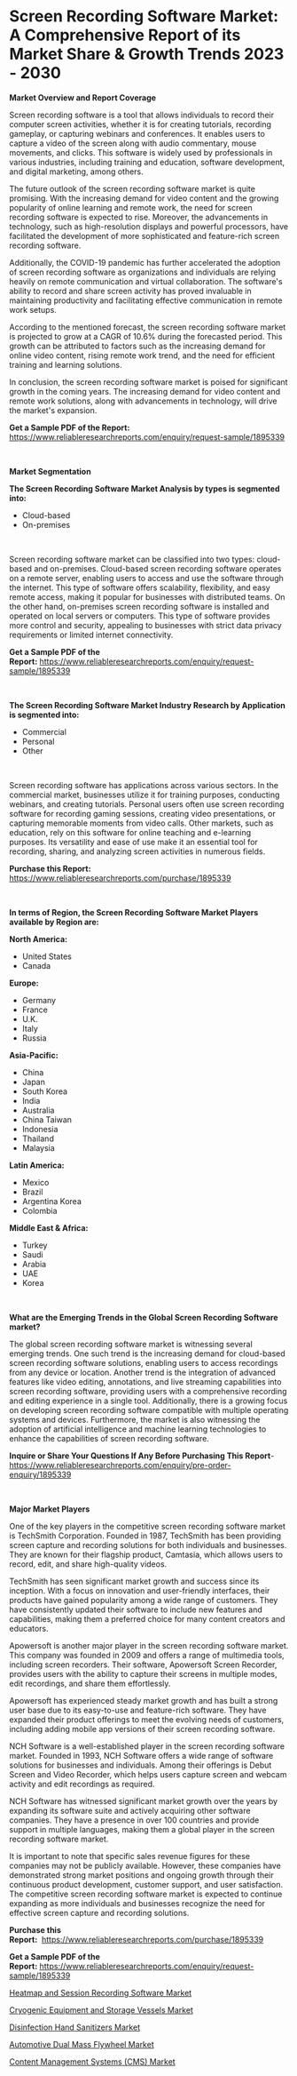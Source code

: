 <p><h1>Screen Recording Software Market: A Comprehensive Report of its Market Share & Growth Trends 2023 - 2030</h1></p><p><strong>Market Overview and Report Coverage</strong></p>
<p><p>Screen recording software is a tool that allows individuals to record their computer screen activities, whether it is for creating tutorials, recording gameplay, or capturing webinars and conferences. It enables users to capture a video of the screen along with audio commentary, mouse movements, and clicks. This software is widely used by professionals in various industries, including training and education, software development, and digital marketing, among others.</p><p>The future outlook of the screen recording software market is quite promising. With the increasing demand for video content and the growing popularity of online learning and remote work, the need for screen recording software is expected to rise. Moreover, the advancements in technology, such as high-resolution displays and powerful processors, have facilitated the development of more sophisticated and feature-rich screen recording software.</p><p>Additionally, the COVID-19 pandemic has further accelerated the adoption of screen recording software as organizations and individuals are relying heavily on remote communication and virtual collaboration. The software's ability to record and share screen activity has proved invaluable in maintaining productivity and facilitating effective communication in remote work setups.</p><p>According to the mentioned forecast, the screen recording software market is projected to grow at a CAGR of 10.6% during the forecasted period. This growth can be attributed to factors such as the increasing demand for online video content, rising remote work trend, and the need for efficient training and learning solutions.</p><p>In conclusion, the screen recording software market is poised for significant growth in the coming years. The increasing demand for video content and remote work solutions, along with advancements in technology, will drive the market's expansion.</p></p>
<p><strong>Get a Sample PDF of the Report:</strong> <a href="https://www.reliableresearchreports.com/enquiry/request-sample/1895339">https://www.reliableresearchreports.com/enquiry/request-sample/1895339</a></p>
<p>&nbsp;</p>
<p><strong>Market Segmentation</strong></p>
<p><strong>The Screen Recording Software Market Analysis by types is segmented into:</strong></p>
<p><ul><li>Cloud-based</li><li>On-premises</li></ul></p>
<p>&nbsp;</p>
<p><p>Screen recording software market can be classified into two types: cloud-based and on-premises. Cloud-based screen recording software operates on a remote server, enabling users to access and use the software through the internet. This type of software offers scalability, flexibility, and easy remote access, making it popular for businesses with distributed teams. On the other hand, on-premises screen recording software is installed and operated on local servers or computers. This type of software provides more control and security, appealing to businesses with strict data privacy requirements or limited internet connectivity.</p></p>
<p><strong>Get a Sample PDF of the Report:</strong>&nbsp;<a href="https://www.reliableresearchreports.com/enquiry/request-sample/1895339">https://www.reliableresearchreports.com/enquiry/request-sample/1895339</a></p>
<p>&nbsp;</p>
<p><strong>The Screen Recording Software Market Industry Research by Application is segmented into:</strong></p>
<p><ul><li>Commercial</li><li>Personal</li><li>Other</li></ul></p>
<p>&nbsp;</p>
<p><p>Screen recording software has applications across various sectors. In the commercial market, businesses utilize it for training purposes, conducting webinars, and creating tutorials. Personal users often use screen recording software for recording gaming sessions, creating video presentations, or capturing memorable moments from video calls. Other markets, such as education, rely on this software for online teaching and e-learning purposes. Its versatility and ease of use make it an essential tool for recording, sharing, and analyzing screen activities in numerous fields.</p></p>
<p><strong>Purchase this Report:</strong>&nbsp; <a href="https://www.reliableresearchreports.com/purchase/1895339">https://www.reliableresearchreports.com/purchase/1895339</a></p>
<p>&nbsp;</p>
<p><strong>In terms of Region, the Screen Recording Software Market Players available by Region are:</strong></p>
<p>
    <p> <strong> North America: </strong>
        <ul>
            <li>United States</li>
            <li>Canada</li>
        </ul>
        </p> 
    <p> <strong> Europe: </strong>
        <ul>
            <li>Germany</li>
            <li>France</li>
            <li>U.K.</li>
            <li>Italy</li>
            <li>Russia</li>
        </ul>
        </p> 
    <p> <strong> Asia-Pacific: </strong>
        <ul>
            <li>China</li>
            <li>Japan</li>
            <li>South Korea</li>
            <li>India</li>
            <li>Australia</li>
            <li>China Taiwan</li>
            <li>Indonesia</li>
            <li>Thailand</li>
            <li>Malaysia</li>
        </ul>
        </p> 
    <p> <strong> Latin America: </strong>
        <ul>
            <li>Mexico</li>
            <li>Brazil</li>
            <li>Argentina Korea</li>
            <li>Colombia</li>
        </ul>
        </p> 
    <p> <strong> Middle East & Africa: </strong>
        <ul>
            <li>Turkey</li>
            <li>Saudi</li>
            <li>Arabia</li>
            <li>UAE</li>
            <li>Korea</li>
        </ul>
    </p>
    </p>
<p>&nbsp;</p>
<p><strong>What are the Emerging Trends in the Global Screen Recording Software market?</strong></p>
<p><p>The global screen recording software market is witnessing several emerging trends. One such trend is the increasing demand for cloud-based screen recording software solutions, enabling users to access recordings from any device or location. Another trend is the integration of advanced features like video editing, annotations, and live streaming capabilities into screen recording software, providing users with a comprehensive recording and editing experience in a single tool. Additionally, there is a growing focus on developing screen recording software compatible with multiple operating systems and devices. Furthermore, the market is also witnessing the adoption of artificial intelligence and machine learning technologies to enhance the capabilities of screen recording software.</p></p>
<p><strong>Inquire or Share Your Questions If Any Before Purchasing This Report</strong>- <a href="https://www.reliableresearchreports.com/enquiry/pre-order-enquiry/1895339">https://www.reliableresearchreports.com/enquiry/pre-order-enquiry/1895339</a></p>
<p>&nbsp;</p>
<p><strong>Major Market Players</strong></p>
<p><p>One of the key players in the competitive screen recording software market is TechSmith Corporation. Founded in 1987, TechSmith has been providing screen capture and recording solutions for both individuals and businesses. They are known for their flagship product, Camtasia, which allows users to record, edit, and share high-quality videos.</p><p>TechSmith has seen significant market growth and success since its inception. With a focus on innovation and user-friendly interfaces, their products have gained popularity among a wide range of customers. They have consistently updated their software to include new features and capabilities, making them a preferred choice for many content creators and educators.</p><p>Apowersoft is another major player in the screen recording software market. This company was founded in 2009 and offers a range of multimedia tools, including screen recorders. Their software, Apowersoft Screen Recorder, provides users with the ability to capture their screens in multiple modes, edit recordings, and share them effortlessly.</p><p>Apowersoft has experienced steady market growth and has built a strong user base due to its easy-to-use and feature-rich software. They have expanded their product offerings to meet the evolving needs of customers, including adding mobile app versions of their screen recording software.</p><p>NCH Software is a well-established player in the screen recording software market. Founded in 1993, NCH Software offers a wide range of software solutions for businesses and individuals. Among their offerings is Debut Screen and Video Recorder, which helps users capture screen and webcam activity and edit recordings as required.</p><p>NCH Software has witnessed significant market growth over the years by expanding its software suite and actively acquiring other software companies. They have a presence in over 100 countries and provide support in multiple languages, making them a global player in the screen recording software market.</p><p>It is important to note that specific sales revenue figures for these companies may not be publicly available. However, these companies have demonstrated strong market positions and ongoing growth through their continuous product development, customer support, and user satisfaction. The competitive screen recording software market is expected to continue expanding as more individuals and businesses recognize the need for effective screen capture and recording solutions.</p></p>
<p><strong>Purchase this Report:</strong>&nbsp;&nbsp;<a href="https://www.reliableresearchreports.com/purchase/1895339">https://www.reliableresearchreports.com/purchase/1895339</a></p>
<p></p>
<p><strong>Get a Sample PDF of the Report:</strong>&nbsp;<a href="https://www.reliableresearchreports.com/enquiry/request-sample/1895339">https://www.reliableresearchreports.com/enquiry/request-sample/1895339</a></p>
<p><p><a href="https://github.com/gaydyna/Market-Research-Report-List-1/blob/main/heatmap-and-session-recording-software-market.md">Heatmap and Session Recording Software Market</a></p><p><a href="https://medium.com/@ruthgaylord1929/cryogenic-equipment-and-storage-vessels-market-size-reveals-the-best-marketing-channels-in-global-99da83deb916">Cryogenic Equipment and Storage Vessels Market</a></p><p><a href="https://medium.com/@kimzemlak1955/disinfection-hand-sanitizers-market-size-and-market-trends-complete-industry-overview-2023-to-083ca41e4299">Disinfection Hand Sanitizers Market</a></p><p><a href="https://medium.com/@carrolltorp/automotive-dual-mass-flywheel-market-competitive-analysis-market-trends-and-forecast-to-2030-84ed849144b8">Automotive Dual Mass Flywheel Market</a></p><p><a href="https://github.com/amonskiyk/Market-Research-Report-List-1/blob/main/content-management-systems-cms-market.md">Content Management Systems (CMS) Market</a></p></p>
